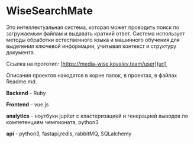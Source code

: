 # WiseSearchMate 
Это интеллектуальная система, которая может проводить поиск по загружаемым файлам и выдавать краткий ответ. Система использует методы обработки естественного языка и машинного обучения для выделения ключевой информации, учитывая контекст и структуру документа. 


Ссылка на прототип: [https://media-wise.kovalev.team/user](url)

Описания проектов находятся в корне папок, в проектах, в файлах Readme.md.

**Backend** -  Ruby

**Frontend** - vue.js

**analytics** - ноутбуки jupiter с кластеризацией и генерацией выводов по компетенциям чемпионата, python3

**api** - python3, fastapi,redis, rabbitMQ, SQLalchemy